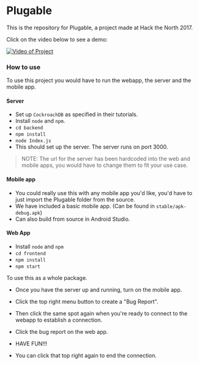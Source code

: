 # Plugable

This is the repository for Plugable, a project made at Hack the North 2017.

Click on the video below to see a demo:

[![Video of Project](http://img.youtube.com/vi/7hBXHtQEXkc/0.jpg)](http://www.youtube.com/watch?v=7hBXHtQEXkc)

### How to use
To use this project you would have to run the webapp, the server and the mobile app. 

#### Server
- Set up `CockroachDB` as specified in their tutorials. 
- Install `node` and `npm`.
- `cd backend`
- `npm install`
- `node Index.js`
- This should set up the server. The server runs on port 3000. 

> NOTE: The url for the server has been hardcoded into the web and mobile apps, you would have to change them to fit your use case.

#### Mobile app
- You could really use this with any mobile app you'd like, you'd have to just import the Plugable folder from the source.
- We have included a basic mobile app. (Can be found in `stable/apk-debug.apk`)
- Can also build from source in Android Studio. 

#### Web App
- Install `node` and `npm`
- `cd frontend`
- `npm install`
- `npm start`

To use this as a whole package. 
- Once you have the server up and running, turn on the mobile app. 
- Click the top right menu button to create a "Bug Report". 
- Then click the same spot again when you're ready to connect to the webapp to establish a connection. 
- Click the bug report on the web app. 
- HAVE FUN!!!

- You can click that top right again to end the connection. 
